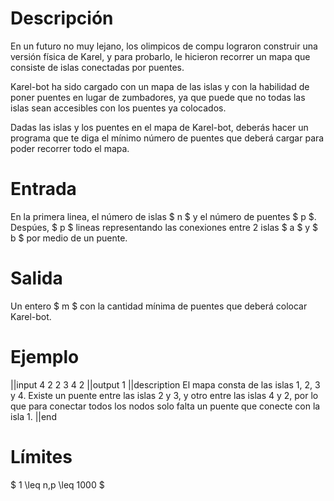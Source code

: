# Descripción

En un futuro no muy lejano, los olimpicos de compu lograron construir una versión física de Karel, y para probarlo, le hicieron recorrer un mapa que consiste de islas conectadas por puentes.

Karel-bot ha sido cargado con un mapa de las islas y con la habilidad de poner puentes en lugar de zumbadores, ya que puede que no todas las islas sean accesibles con los puentes ya colocados.

Dadas las islas y los puentes en el mapa de Karel-bot, deberás hacer un programa que te diga el mínimo número de puentes que deberá cargar para poder recorrer todo el mapa.

# Entrada

En la primera linea, el número de islas $ n $ y el número de puentes $ p $. Despúes, $ p $ lineas representando las conexiones entre 2 islas $ a $ y $ b $ por medio de un puente.

# Salida

Un entero $ m $ con la cantidad mínima de puentes que deberá colocar Karel-bot.

# Ejemplo

||input
4 2
2 3
4 2
||output
1
||description
El mapa consta de las islas 1, 2, 3 y 4. Existe un puente entre las islas 2 y 3, y otro entre las islas 4 y 2, por lo que para conectar todos los nodos solo falta un puente que conecte con la isla 1.
||end

# Límites

$ 1 \leq n,p \leq 1000 $
